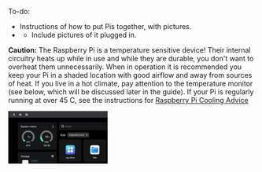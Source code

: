 To-do:
- Instructions of how to put Pis together, with pictures. 
- - Include pictures of it plugged in. 

**Caution:** The Raspberry Pi is a temperature sensitive device! Their internal circuitry heats up while in use and while they are durable, you don't want to overheat them unnecessarily. When in operation it is recommended you keep your Pi in a shaded location with good airflow and away from sources of heat. If you live in a hot climate, pay attention to the temperature monitor (see below, which will be discussed later in the guide). If your Pi is regularly running at over 45 C, see the instructions for [Raspberry Pi Cooling Advice](../Instructions/Raspberry_Pi_Cooling_Advice.md)

<img src="../Media_Repository/Raspberry_Pi_Assembly_Temperature.png" alt="Raspberry Pi temperature monitor" title="Raspberry Pi temperature monitor" width="40%"/>
